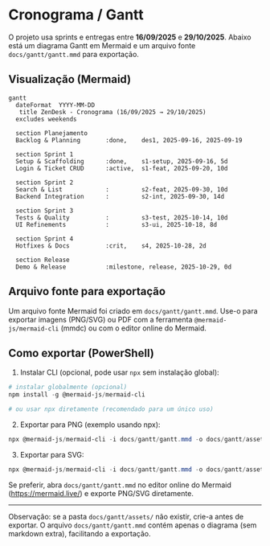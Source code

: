 # Cronograma / Gantt

O projeto usa sprints e entregas entre **16/09/2025** e **29/10/2025**. Abaixo está um diagrama Gantt em Mermaid e um arquivo fonte `docs/gantt/gantt.mmd` para exportação.

## Visualização (Mermaid)

```mermaid
gantt
  dateFormat  YYYY-MM-DD
   title ZenDesk - Cronograma (16/09/2025 → 29/10/2025)
  excludes weekends

  section Planejamento
  Backlog & Planning       :done,    des1, 2025-09-16, 2025-09-19

  section Sprint 1
  Setup & Scaffolding      :done,    s1-setup, 2025-09-16, 5d
  Login & Ticket CRUD      :active,  s1-feat, 2025-09-20, 10d

  section Sprint 2
  Search & List            :         s2-feat, 2025-09-30, 10d
  Backend Integration      :         s2-int, 2025-09-30, 14d

  section Sprint 3
  Tests & Quality          :         s3-test, 2025-10-14, 10d
  UI Refinements           :         s3-ui, 2025-10-18, 8d

  section Sprint 4
  Hotfixes & Docs          :crit,    s4, 2025-10-28, 2d

  section Release
  Demo & Release           :milestone, release, 2025-10-29, 0d
```

## Arquivo fonte para exportação

Um arquivo fonte Mermaid foi criado em `docs/gantt/gantt.mmd`. Use-o para exportar imagens (PNG/SVG) ou PDF com a ferramenta `@mermaid-js/mermaid-cli` (mmdc) ou com o editor online do Mermaid.

## Como exportar (PowerShell)

1) Instalar CLI (opcional, pode usar `npx` sem instalação global):

```powershell
# instalar globalmente (opcional)
npm install -g @mermaid-js/mermaid-cli

# ou usar npx diretamente (recomendado para um único uso)
```

2) Exportar para PNG (exemplo usando npx):

```powershell
npx @mermaid-js/mermaid-cli -i docs/gantt/gantt.mmd -o docs/gantt/assets/gantt.png
```

3) Exportar para SVG:

```powershell
npx @mermaid-js/mermaid-cli -i docs/gantt/gantt.mmd -o docs/gantt/assets/gantt.svg
```

Se preferir, abra `docs/gantt/gantt.mmd` no editor online do Mermaid (https://mermaid.live/) e exporte PNG/SVG diretamente.

---

Observação: se a pasta `docs/gantt/assets/` não existir, crie-a antes de exportar. O arquivo `docs/gantt/gantt.mmd` contém apenas o diagrama (sem markdown extra), facilitando a exportação.
